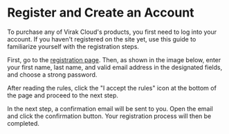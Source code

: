 # Register and Create an Account

To purchase any of Virak Cloud's products, you first need to log into your account. If you haven't registered on the site yet, use this guide to familiarize yourself with the registration steps.

First, go to the [registration page](https://panel.virakcloud.com/user/register). Then, as shown in the image below, enter your first name, last name, and valid email address in the designated fields, and choose a strong password.

After reading the rules, click the "I accept the rules" icon at the bottom of the page and proceed to the next step.

<DarkModeImage
  dark-src="/images/guides/en/dark/user/register.png"
  light-src="/images/guides/en/light/user/register.png"
  alt="Registration image"
/>

In the next step, a confirmation email will be sent to you. Open the email and click the confirmation button. Your registration process will then be completed.
